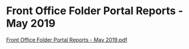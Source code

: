 # Front Office Folder Portal Reports - May 2019

[Front Office Folder Portal Reports - May 2019.pdf](Front%20Office%20Folder%20Portal%20Reports%20-%20May%202019%20331a522812c846f5a7b5cea10bc400ee/Front_Office_Folder_Portal_Reports_-_May_2019.pdf)